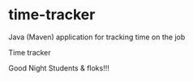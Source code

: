 # time-tracker
Java (Maven) application for tracking time on the job

Time tracker

Good Night Students & floks!!!
